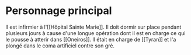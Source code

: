 # Personnage principal
Il est infirmier à l'[[Hôpital Sainte Marie]].
Il doit dormir sur place pendant plusieurs jours à cause d'une longue opération dont il est en charge ce qui le pousse à atterir dans [[Oneiros]]. 
Il était en charge de [[Tyran]] et l'a plongé dans le coma artificiel contre son gré. 